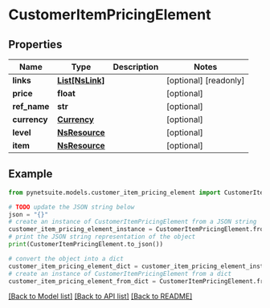# CustomerItemPricingElement


## Properties

Name | Type | Description | Notes
------------ | ------------- | ------------- | -------------
**links** | [**List[NsLink]**](NsLink.md) |  | [optional] [readonly] 
**price** | **float** |  | [optional] 
**ref_name** | **str** |  | [optional] 
**currency** | [**Currency**](Currency.md) |  | [optional] 
**level** | [**NsResource**](NsResource.md) |  | [optional] 
**item** | [**NsResource**](NsResource.md) |  | [optional] 

## Example

```python
from pynetsuite.models.customer_item_pricing_element import CustomerItemPricingElement

# TODO update the JSON string below
json = "{}"
# create an instance of CustomerItemPricingElement from a JSON string
customer_item_pricing_element_instance = CustomerItemPricingElement.from_json(json)
# print the JSON string representation of the object
print(CustomerItemPricingElement.to_json())

# convert the object into a dict
customer_item_pricing_element_dict = customer_item_pricing_element_instance.to_dict()
# create an instance of CustomerItemPricingElement from a dict
customer_item_pricing_element_from_dict = CustomerItemPricingElement.from_dict(customer_item_pricing_element_dict)
```
[[Back to Model list]](../README.md#documentation-for-models) [[Back to API list]](../README.md#documentation-for-api-endpoints) [[Back to README]](../README.md)


